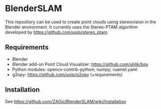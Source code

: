 # BlenderSLAM
This repository can be used to create point clouds using stereovision in the Blender environment. It currently uses the Stereo-PTAM algorithm developed by https://github.com/uoip/stereo_ptam. 

## Requirements
* Blender
* Blender add-on Point Cloud Visualizer: https://github.com/uhlik/bpy
* Python modules: opencv-contrib-python; numpy; ruamel.yaml
* g2opy: https://github.com/uoip/g2opy (+requirements)

## Installation
See https://github.com/ZAGsi/BlenderSLAM/wiki/Installation

